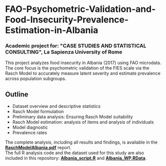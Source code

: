 # FAO-Psychometric-Validation-and-Food-Insecurity-Prevalence-Estimation-in-Albania
### Academic project for: "CASE STUDIES AND STATISTICAL CONSULTING", La Sapienza University of Rome
This project analyzes food insecurity in Albania (2017) using FAO microdata. The core focus is the psychometric validation of the FIES scale via the Rasch Model to accurately measure latent severity and estimate prevalence across population subgroups.

## Outline
- Dataset overview and descriptive statistics
- Rasch Model formulation
- Preliminary data analysis: Ensuring Rasch Model suitability
- Rasch Model estimation: analysis of items and analysis of individuals
- Model diagnostic
- Prevalence rates

The complete analysis, including all results and findings, is available in the **[RaschModelAlbania.pdf](RaschModelAlbania.pdf)** report.  
The full R analysis code and the dataset used for this study are also included in this repository: **[Albania_script.R](Albania_script.R)** and **[Albania_WP.RData](Albania_WP.RData)**.

